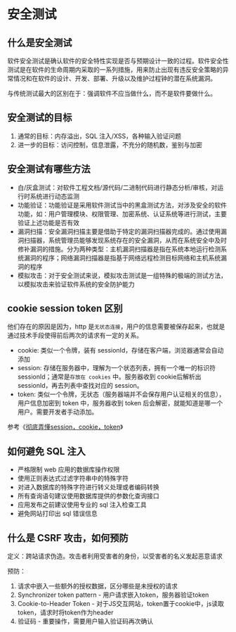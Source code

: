 # 安全测试

## 什么是安全测试

软件安全测试是确认软件的安全特性实现是否与预期设计一致的过程。软件安全性测试是在软件的生命周期内采取的一系列措施，用来防止出现有违反安全策略的异常情况和在软件的设计、开发、部署、升级以及维护过程钟的潜在系统漏洞。

与传统测试最大的区别在于：强调软件不应当做什么，而不是软件要做什么。

## 安全测试的目标

1. 通常的目标：内存溢出，SQL 注入/XSS，各种输入验证问题
2. 进一步的目标：访问控制，信息泄露，不充分的随机数，鉴别与加密

## 安全测试有哪些方法

- 白/灰盒测试：对软件工程文档/源代码/二进制代码进行静态分析/审核，对运行时系统进行动态监测
- 功能验证：功能验证是采用软件测试当中的黑盒测试方法，对涉及安全的软件功能，如：用户管理模块、权限管理、加密系统、认证系统等进行测试，主要验证上述功能是否有效
- 漏洞扫描：安全漏洞扫描主要是借助于特定的漏洞扫描器完成的。通过使用漏洞扫描器，系统管理员能够发现系统存在的安全漏洞，从而在系统安全中及时修补漏洞的措施。分为两种类型：主机漏洞扫描器是指在系统本地运行检测系统漏洞的程序；网络漏洞扫描器是指基于网络远程检测目标网络和主机系统漏洞的程序
- 模拟攻击：对于安全测试来说，模拟攻击测试是一组特殊的极端的测试方法，以模拟攻击来验证软件系统的安全防护能力

## cookie session token 区别

他们存在的原因是因为，http 是`无状态连接`，用户的信息需要被保存起来，也就是通过技术手段使得前后两次的请求有一定的关系。

- cookie: 类似一个令牌，装有 sessionId，存储在客户端，浏览器通常会自动添加
- session: 存储在服务器中，理解为一个状态列表，拥有一个唯一的标识符 sessionId；通常是`存放在 cookies` 中。服务器收到 cookie后解析出 sessionId，再去列表中查找对应的 session。
- token: 类似一个令牌，无状态（服务器端并不会保存用户认证相关的信息），用户信息加密到 token 中，服务器收到 token 后会解密，就能知道是哪一个用户。需要开发者手动添加。

参考《[彻底弄懂session，cookie，token](https://segmentfault.com/a/1190000017831088)》

## 如何避免 SQL 注入

- 严格限制 web 应用的数据库操作权限
- 使用正则表达式过滤字符串中的特殊字符
- 对进入数据库的特殊字符进行转义处理或者编码转换
- 所有查询语句建议使用数据库提供的参数化查询接口
- 应用发布之前建议使用专业的 sql 注入检查工具
- 避免网站打印出 sql 错误信息

## 什么是 CSRF 攻击，如何预防

定义：跨站请求伪造。攻击者利用受害者的身份，以受害者的名义发起恶意请求

预防：

1. 请求中嵌入一些额外的授权数据，区分哪些是未授权的请求
2. Synchronizer token pattern - 用户请求嵌入token，服务器验证token
3. Cookie-to-Header Token - 对于JS交互网站，token置于cookie中，js读取token，请求时将token作为header
4. 验证码 - 重要操作，需要用户输入验证码再次确认

